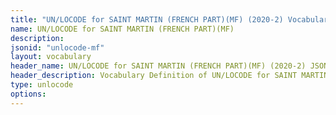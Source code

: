```yaml
---
title: "UN/LOCODE for SAINT MARTIN (FRENCH PART)(MF) (2020-2) Vocabulary"
name: UN/LOCODE for SAINT MARTIN (FRENCH PART)(MF) 
description: 
jsonid: "unlocode-mf"
layout: vocabulary
header_name: UN/LOCODE for SAINT MARTIN (FRENCH PART)(MF) (2020-2) JSON-LD Vocabulary
header_description: Vocabulary Definition of UN/LOCODE for SAINT MARTIN (FRENCH PART)(MF) (2020-2) semantics in HTML format. JSON-LD format is available at [unlocode-mf.jsonld](/vocabulary/unlocode-mf.jsonld)
type: unlocode
options:
---
```


